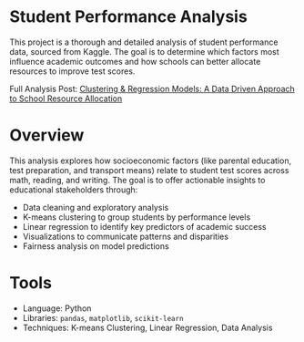 # Student Performance Analysis
This project is a thorough and detailed analysis of student performance data, sourced from Kaggle. The goal is to determine which factors most influence academic outcomes and how schools can better allocate resources to improve test scores.

Full Analysis Post: [Clustering & Regression Models: A Data Driven Approach to School Resource Allocation](https://medium.com/p/2a265c59fcd7)

# Overview
This analysis explores how socioeconomic factors (like parental education, test preparation, and transport means) relate to student test scores across math, reading, and writing. The goal is to offer actionable insights to educational stakeholders through:

- Data cleaning and exploratory analysis  
- K-means clustering to group students by performance levels  
- Linear regression to identify key predictors of academic success  
- Visualizations to communicate patterns and disparities  
- Fairness analysis on model predictions

# Tools
- Language: Python
- Libraries: `pandas`, `matplotlib`, `scikit-learn`
- Techniques: K-means Clustering, Linear Regression, Data Analysis
